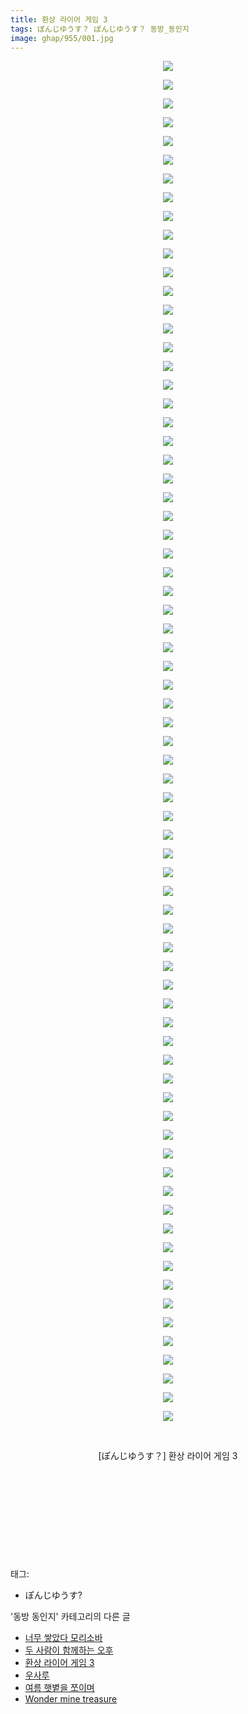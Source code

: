 ```yaml
---
title: 환상 라이어 게임 3
tags: ぽんじゆうす？ ぽんじゆうす？ 동방_동인지
image: ghap/955/001.jpg
---
```

<div class="article">
<p style="text-align: center; clear: none; float: none;"><img src="{{ site.nasurl }}/ghap/955/001.jpg"/></p>
<p style="text-align: center; clear: none; float: none;"><img src="{{ site.nasurl }}/ghap/955/002.jpg"/></p>
<p style="text-align: center; clear: none; float: none;"><img src="{{ site.nasurl }}/ghap/955/003.jpg"/></p>
<p style="text-align: center; clear: none; float: none;"><img src="{{ site.nasurl }}/ghap/955/004.jpg"/></p>
<p style="text-align: center; clear: none; float: none;"><img src="{{ site.nasurl }}/ghap/955/005.jpg"/></p>
<p style="text-align: center; clear: none; float: none;"><img src="{{ site.nasurl }}/ghap/955/006.jpg"/></p>
<p style="text-align: center; clear: none; float: none;"><img src="{{ site.nasurl }}/ghap/955/007.jpg"/></p>
<p style="text-align: center; clear: none; float: none;"><img src="{{ site.nasurl }}/ghap/955/008.jpg"/></p>
<p style="text-align: center; clear: none; float: none;"><img src="{{ site.nasurl }}/ghap/955/009.jpg"/></p>
<p style="text-align: center; clear: none; float: none;"><img src="{{ site.nasurl }}/ghap/955/010.jpg"/></p>
<p style="text-align: center; clear: none; float: none;"><img src="{{ site.nasurl }}/ghap/955/011.jpg"/></p>
<p style="text-align: center; clear: none; float: none;"><img src="{{ site.nasurl }}/ghap/955/012.jpg"/></p>
<p style="text-align: center; clear: none; float: none;"><img src="{{ site.nasurl }}/ghap/955/013.jpg"/></p>
<p style="text-align: center; clear: none; float: none;"><img src="{{ site.nasurl }}/ghap/955/014.jpg"/></p>
<p style="text-align: center; clear: none; float: none;"><img src="{{ site.nasurl }}/ghap/955/015.jpg"/></p>
<p style="text-align: center; clear: none; float: none;"><img src="{{ site.nasurl }}/ghap/955/016.jpg"/></p>
<p style="text-align: center; clear: none; float: none;"><img src="{{ site.nasurl }}/ghap/955/017.jpg"/></p>
<p style="text-align: center; clear: none; float: none;"><img src="{{ site.nasurl }}/ghap/955/018.jpg"/></p>
<p style="text-align: center; clear: none; float: none;"><img src="{{ site.nasurl }}/ghap/955/019.jpg"/></p>
<p style="text-align: center; clear: none; float: none;"><img src="{{ site.nasurl }}/ghap/955/020.jpg"/></p>
<p style="text-align: center; clear: none; float: none;"><img src="{{ site.nasurl }}/ghap/955/021.jpg"/></p>
<p style="text-align: center; clear: none; float: none;"><img src="{{ site.nasurl }}/ghap/955/022.jpg"/></p>
<p style="text-align: center; clear: none; float: none;"><img src="{{ site.nasurl }}/ghap/955/023.jpg"/></p>
<p style="text-align: center; clear: none; float: none;"><img src="{{ site.nasurl }}/ghap/955/024.jpg"/></p>
<p style="text-align: center; clear: none; float: none;"><img src="{{ site.nasurl }}/ghap/955/025.jpg"/></p>
<p style="text-align: center; clear: none; float: none;"><img src="{{ site.nasurl }}/ghap/955/026.jpg"/></p>
<p style="text-align: center; clear: none; float: none;"><img src="{{ site.nasurl }}/ghap/955/027.jpg"/></p>
<p style="text-align: center; clear: none; float: none;"><img src="{{ site.nasurl }}/ghap/955/028.jpg"/></p>
<p style="text-align: center; clear: none; float: none;"><img src="{{ site.nasurl }}/ghap/955/029.jpg"/></p>
<p style="text-align: center; clear: none; float: none;"><img src="{{ site.nasurl }}/ghap/955/030.jpg"/></p>
<p style="text-align: center; clear: none; float: none;"><img src="{{ site.nasurl }}/ghap/955/031.jpg"/></p>
<p style="text-align: center; clear: none; float: none;"><img src="{{ site.nasurl }}/ghap/955/032.jpg"/></p>
<p style="text-align: center; clear: none; float: none;"><img src="{{ site.nasurl }}/ghap/955/033.jpg"/></p>
<p style="text-align: center; clear: none; float: none;"><img src="{{ site.nasurl }}/ghap/955/034.jpg"/></p>
<p style="text-align: center; clear: none; float: none;"><img src="{{ site.nasurl }}/ghap/955/035.jpg"/></p>
<p style="text-align: center; clear: none; float: none;"><img src="{{ site.nasurl }}/ghap/955/036.jpg"/></p>
<p style="text-align: center; clear: none; float: none;"><img src="{{ site.nasurl }}/ghap/955/037.jpg"/></p>
<p style="text-align: center; clear: none; float: none;"><img src="{{ site.nasurl }}/ghap/955/038.jpg"/></p>
<p style="text-align: center; clear: none; float: none;"><img src="{{ site.nasurl }}/ghap/955/039.jpg"/></p>
<p style="text-align: center; clear: none; float: none;"><img src="{{ site.nasurl }}/ghap/955/040.jpg"/></p>
<p style="text-align: center; clear: none; float: none;"><img src="{{ site.nasurl }}/ghap/955/041.jpg"/></p>
<p style="text-align: center; clear: none; float: none;"><img src="{{ site.nasurl }}/ghap/955/042.jpg"/></p>
<p style="text-align: center; clear: none; float: none;"><img src="{{ site.nasurl }}/ghap/955/043.jpg"/></p>
<p style="text-align: center; clear: none; float: none;"><img src="{{ site.nasurl }}/ghap/955/044.jpg"/></p>
<p style="text-align: center; clear: none; float: none;"><img src="{{ site.nasurl }}/ghap/955/045.jpg"/></p>
<p style="text-align: center; clear: none; float: none;"><img src="{{ site.nasurl }}/ghap/955/046.jpg"/></p>
<p style="text-align: center; clear: none; float: none;"><img src="{{ site.nasurl }}/ghap/955/047.jpg"/></p>
<p style="text-align: center; clear: none; float: none;"><img src="{{ site.nasurl }}/ghap/955/048.jpg"/></p>
<p style="text-align: center; clear: none; float: none;"><img src="{{ site.nasurl }}/ghap/955/049.jpg"/></p>
<p style="text-align: center; clear: none; float: none;"><img src="{{ site.nasurl }}/ghap/955/050.jpg"/></p>
<p style="text-align: center; clear: none; float: none;"><img src="{{ site.nasurl }}/ghap/955/051.jpg"/></p>
<p style="text-align: center; clear: none; float: none;"><img src="{{ site.nasurl }}/ghap/955/052.jpg"/></p>
<p style="text-align: center; clear: none; float: none;"><img src="{{ site.nasurl }}/ghap/955/053.jpg"/></p>
<p style="text-align: center; clear: none; float: none;"><img src="{{ site.nasurl }}/ghap/955/054.jpg"/></p>
<p style="text-align: center; clear: none; float: none;"><img src="{{ site.nasurl }}/ghap/955/055.jpg"/></p>
<p style="text-align: center; clear: none; float: none;"><img src="{{ site.nasurl }}/ghap/955/056.jpg"/></p>
<p style="text-align: center; clear: none; float: none;"><img src="{{ site.nasurl }}/ghap/955/057.jpg"/></p>
<p style="text-align: center; clear: none; float: none;"><img src="{{ site.nasurl }}/ghap/955/058.jpg"/></p>
<p style="text-align: center; clear: none; float: none;"><img src="{{ site.nasurl }}/ghap/955/059.jpg"/></p>
<p style="text-align: center; clear: none; float: none;"><img src="{{ site.nasurl }}/ghap/955/060.jpg"/></p>
<p style="text-align: center; clear: none; float: none;"><img src="{{ site.nasurl }}/ghap/955/061.jpg"/></p>
<p style="text-align: center; clear: none; float: none;"><img src="{{ site.nasurl }}/ghap/955/062.jpg"/></p>
<p style="text-align: center; clear: none; float: none;"><img src="{{ site.nasurl }}/ghap/955/063.jpg"/></p>
<p style="text-align: center; clear: none; float: none;"><img src="{{ site.nasurl }}/ghap/955/064.jpg"/></p>
<p style="text-align: center; clear: none; float: none;"><img src="{{ site.nasurl }}/ghap/955/065.jpg"/></p>
<p style="text-align: center; clear: none; float: none;"><img src="{{ site.nasurl }}/ghap/955/066.jpg"/></p>
<p style="text-align: center; clear: none; float: none;"><img src="{{ site.nasurl }}/ghap/955/067.jpg"/></p>
<p style="text-align: center; clear: none; float: none;"><img src="{{ site.nasurl }}/ghap/955/068.jpg"/></p>
<p style="text-align: center; clear: none; float: none;"><img src="{{ site.nasurl }}/ghap/955/069.jpg"/></p>
<p style="text-align: center; clear: none; float: none;"><img src="{{ site.nasurl }}/ghap/955/070.jpg"/></p>
<p style="text-align: center; clear: none; float: none;"><img src="{{ site.nasurl }}/ghap/955/071.jpg"/></p>
<p style="text-align: center; clear: none; float: none;"><img src="{{ site.nasurl }}/ghap/955/072.jpg"/></p>
<p style="text-align: center; clear: none; float: none;"><img src="{{ site.nasurl }}/ghap/955/073.jpg"/></p>
<p style="text-align: center; clear: none; float: none;"><br/></p>
<p style="text-align: center; clear: none; float: none;">[ぽんじゆうす？] 환상 라이어 게임 3</p>
<p style="text-align: center; clear: none; float: none;"><br/></p>
<p style="text-align: center; clear: none; float: none;"><br/></p>
<p style="text-align: center; clear: none; float: none;"><br/></p>
<p style="text-align: center; clear: none; float: none;"><br/></p>
<p><br/></p>
</div><div class="tagTrail">
<p>태그: </p>
<ul>
<li>ぽんじゆうす?</li>
</ul>
</div><div class="another">
<p>'동방 동인지' 카테고리의 다른 글</p>
<ul>
<li><a href="/2016-07-20-ghap_957">너무 쌓았다 모리소바</a></li>
<li><a href="/2016-07-20-ghap_956">두 사람이 함께하는 오후</a></li>
<li><a href="/2016-07-20-ghap_955">환상 라이어 게임 3</a></li>
<li><a href="/2016-07-20-ghap_954">우사루</a></li>
<li><a href="/2016-07-20-ghap_953">여름 햇볕을 쪼이며</a></li>
<li><a href="/2016-07-20-ghap_951">Wonder mine treasure</a></li>
</ul>
</div><div class="cb_module cb_fluid">
<div class="cb_wrt cb_profile">
</div><!-- commentList close -->
</div>